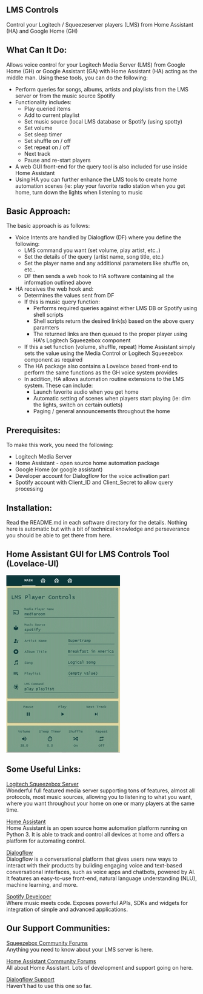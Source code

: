 ## LMS Controls
Control your Logitech / Squeezeserver players (LMS) from Home Assistant (HA) and Google Home (GH)

## What Can It Do:
Allows voice control for your Logitech Media Server (LMS) from Google Home (GH) or Google Assistant (GA) with Home Assistant (HA) acting as the middle man.  Using these tools, you can do the following:

- Perform queries for songs, albums, artists and playlists from the LMS server or from the music source Spotify
- Functionality includes:
	- Play queried items
	- Add to current playlist
	- Set music source (local LMS database or Spotify (using spotty)
	- Set volume
	- Set sleep timer
	- Set shuffle on / off
	- Set repeat on / off
	- Next track
	- Pause and re-start players
- A web GUI front-end for the query tool is also included for use inside Home Assistant
- Using HA you can further enhance the LMS tools to create home automation scenes (ie: play your favorite radio station when you get home, turn down the lights when listening to music
  
## Basic Approach:
The basic approach is as follows:
	
- Voice Intents are handled by Dialogflow (DF) where you define the following:
	- LMS command you want (set volume, play artist, etc..)
	- Set the details of the query (artist name, song title, etc.)
	- Set the player name and any additional parameters like shuffle on, etc..
	- DF then sends a web hook to HA software containing all the information outlined above
- HA receives the web hook and:
	- Determines the values sent from DF
	- If this is music query function:
		- Performs required queries against either LMS DB or Spotify using shell scripts
		- Shell scripts return the desired link(s) based on the above query paramters
		- The returned links are then queued to the proper player using HA's Logitech Squeezebox component
	- If this a set function (volume, shuffle, repeat) Home Assistant simply sets the value using the Media Control or Logitech Squeezebox component as required
	- The HA package also contains a Lovelace based front-end to perform the same functions as the GH voice system provides
	- In addition, HA allows automation routine extensions to the LMS system.  These can include:
		- Launch favorite audio when you get home
		- Automatic setting of scenes when players start playing (ie: dim the lights, switch on certain outlets)
		- Paging / general announcements throughout the home 

## Prerequisites:
To make this work, you need the following:
- Logitech Media Server
- Home Assistant - open source home automation package
- Google Home (or google assistant)
- Developer account for Dialogflow for the voice activation part
- Spotify account with Client_ID and Client_Secret to allow query processing

## Installation:	
Read the README.md in each software directory for the details.  Nothing here is automatic but with a bit of technical knowledge and perseverance you should be able to get there from here.
	
## Home Assistant GUI for LMS Controls Tool (Lovelace-UI)
![Alt text](/HA_LMS_GUI.jpg?raw=true "Title")

## Some Useful Links:
[Logitech Squeezebox Server](https://mysqueezebox.com/index/Home)\
Wonderful full featured media server supporting tons of features, almost all protocols, most music sources, allowing you to listening to what you want, where you want throughout your home on one or many players at the same time.

[Home Assistant](https://www.home-assistant.io/)\
Home Assistant is an open source home automation platform running on Python 3. It is able to track and control all devices at home and offers a platform for automating control.

[Dialogflow](https://dialogflow.com/)\
Dialogflow is a conversational platform that gives users new ways to interact with their products by building engaging voice and text-based conversational interfaces, such as voice apps and chatbots, powered by AI. It features an easy-to-use front-end, natural language understanding (NLU), machine learning, and more.

[Spotify Developer](https://developer.spotify.com/)\
Where music meets code. Exposes powerful APIs, SDKs and widgets for integration of simple and advanced applications. 

## Our Support Communities:
[Squeezebox Community Forums](https://forums.slimdevices.com/)\
Anything you need to know about your LMS server is here.  

[Home Assistant Community Forums](https://community.home-assistant.io/)\
All about Home Assistant.  Lots of development and support going on here.  

[Dialogflow Support](https://productforums.google.com/forum/#!forum/dialogflow)\
Haven't had to use this one so far.  
